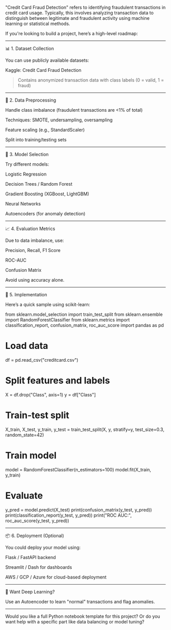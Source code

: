 "Credit Card Fraud Detection" refers to identifying fraudulent transactions in credit card usage. Typically, this involves analyzing transaction data to distinguish between legitimate and fraudulent activity using machine learning or statistical methods.

If you're looking to build a project, here’s a high-level roadmap:


---

📊 1. Dataset Collection

You can use publicly available datasets:

Kaggle: Credit Card Fraud Detection

> Contains anonymized transaction data with class labels (0 = valid, 1 = fraud)





---

🧹 2. Data Preprocessing

Handle class imbalance (fraudulent transactions are <1% of total)

Techniques: SMOTE, undersampling, oversampling


Feature scaling (e.g., StandardScaler)

Split into training/testing sets



---

🧠 3. Model Selection

Try different models:

Logistic Regression

Decision Trees / Random Forest

Gradient Boosting (XGBoost, LightGBM)

Neural Networks

Autoencoders (for anomaly detection)



---

📈 4. Evaluation Metrics

Due to data imbalance, use:

Precision, Recall, F1 Score

ROC-AUC

Confusion Matrix


Avoid using accuracy alone.


---

🧪 5. Implementation

Here’s a quick sample using scikit-learn:

from sklearn.model_selection import train_test_split
from sklearn.ensemble import RandomForestClassifier
from sklearn.metrics import classification_report, confusion_matrix, roc_auc_score
import pandas as pd

# Load data
df = pd.read_csv("creditcard.csv")

# Split features and labels
X = df.drop("Class", axis=1)
y = df["Class"]

# Train-test split
X_train, X_test, y_train, y_test = train_test_split(X, y, stratify=y, test_size=0.3, random_state=42)

# Train model
model = RandomForestClassifier(n_estimators=100)
model.fit(X_train, y_train)

# Evaluate
y_pred = model.predict(X_test)
print(confusion_matrix(y_test, y_pred))
print(classification_report(y_test, y_pred))
print("ROC AUC:", roc_auc_score(y_test, y_pred))


---

📦 6. Deployment (Optional)

You could deploy your model using:

Flask / FastAPI backend

Streamlit / Dash for dashboards

AWS / GCP / Azure for cloud-based deployment



---

🧠 Want Deep Learning?

Use an Autoencoder to learn "normal" transactions and flag anomalies.


---

Would you like a full Python notebook template for this project? Or do you want help with a specific part like data balancing or model tuning?

